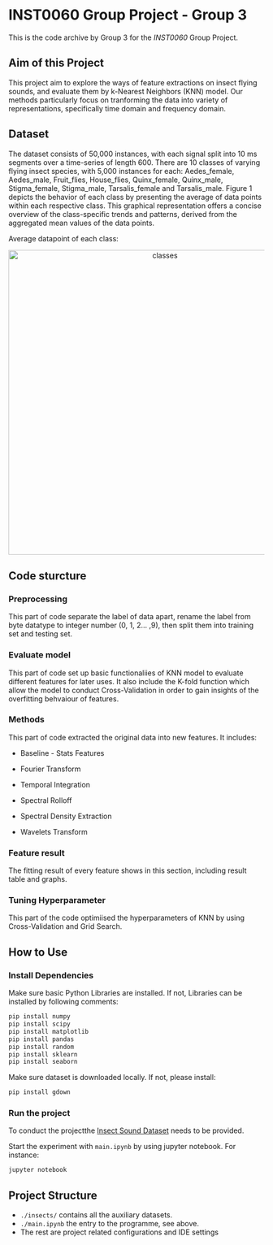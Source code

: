 # INST0060 Group Project - Group 3
This is the code archive by Group 3 for the *INST0060* Group Project.

## Aim of this Project

This project aim to explore the ways of feature extractions on insect flying sounds, and evaluate them by k-Nearest Neighbors (KNN) model. Our methods particularly focus on tranforming the data into variety of representations, specifically time domain and frequency domain.

## Dataset

The dataset consists of 50,000 instances, with each signal split into 10 ms segments over a time-series of length 600. There are 10 classes of varying flying insect species, with 5,000 instances for each: Aedes\_female, Aedes\_male, Fruit\_flies, House\_flies, Quinx\_female, Quinx\_male, Stigma\_female, Stigma\_male, Tarsalis\_female and Tarsalis\_male. Figure 1 depicts the behavior of each class by presenting the average of data points within each respective class. This graphical representation offers a concise overview of the class-specific trends and patterns, derived from the aggregated mean values of the data points.

Average datapoint of each class:
<p align="center">
  <img src="https://github.com/Turkeywobbling/ML_group-project/assets/105172948/12268f50-c081-48ed-a6d3-536d33968fc7" alt="classes", width="600">
</p>

## Code sturcture

### Preprocessing

This part of code separate the label of data apart, rename the label from byte datatype to integer number (0, 1, 2... ,9), then split them into training set and testing set.

### Evaluate model

This part of code set up basic functionaliies of KNN model to evaluate different features for later uses. It also include the K-fold function which allow the model to conduct Cross-Validation in order to gain insights of the overfitting behvaiour of features.

### Methods

This part of code extracted the original data into new features. It includes:

- Baseline - Stats Features

- Fourier Transform

- Temporal Integration

- Spectral Rolloff

- Spectral Density Extraction

- Wavelets Transform

### Feature result

The fitting result of every feature shows in this section, including result table and graphs.

### Tuning Hyperparameter

This part of the code optimiised the hyperparameters of KNN by using Cross-Validation and Grid Search.

## How to Use

### Install Dependencies

Make sure basic Python Libraries are installed. If not, Libraries can be installed by following comments:

```bash
pip install numpy
pip install scipy
pip install matplotlib
pip install pandas
pip install random
pip install sklearn
pip install seaborn
```
Make sure dataset is downloaded locally. If not, please install:

```bash
pip install gdown
```
### Run the project

To conduct the projectthe [Insect Sound Dataset](https://www.timeseriesclassification.com/description.php?Dataset=InsectSound) needs to be provided.

Start the experiment with `main.ipynb` by using jupyter notebook. For instance:

```bash
jupyter notebook
```

## Project Structure
- `./insects/` contains all the auxiliary datasets.
- `./main.ipynb` the entry to the programme, see above.
- The rest are project related configurations and IDE settings


